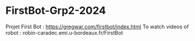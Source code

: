 # FirstBot-Grp2-2024

Projet First Bot : https://gregwar.com/firstbot/index.html 
To watch videos of robot : robin-caradec.emi.u-bordeaux.fr/FirstBot

